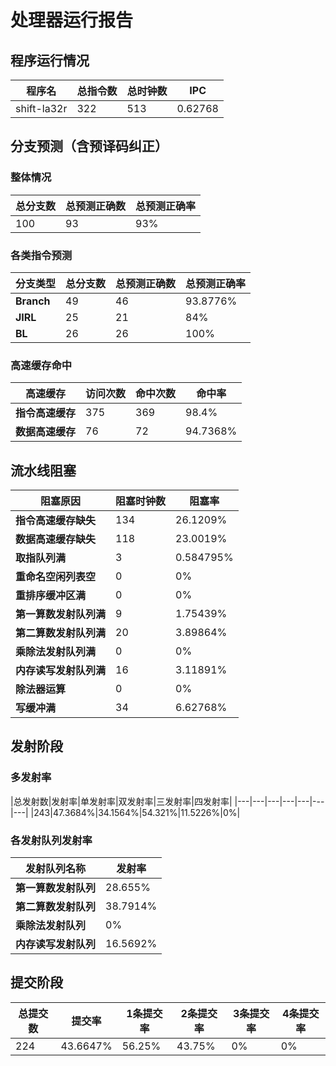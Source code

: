 # 处理器运行报告
## 程序运行情况
|程序名|总指令数|总时钟数|IPC|
|---|---|---|---|
|shift-la32r|322|513|0.62768|

## 分支预测（含预译码纠正）
### 整体情况
|总分支数|总预测正确数|总预测正确率|
|---|---|---|
|100|93|93%|

### 各类指令预测
|分支类型|总分支数|总预测正确数|总预测正确率|
|---|---|---|---|
|**Branch**| 49 | 46 | 93.8776%|
|**JIRL**| 25 | 21 | 84%|
|**BL**| 26 | 26 | 100%|

### 高速缓存命中
|高速缓存|访问次数|命中次数|命中率|
|---|---|---|---|
|**指令高速缓存**| 375 | 369 | 98.4%|
|**数据高速缓存**| 76 | 72 | 94.7368%|
## 流水线阻塞
|阻塞原因|阻塞时钟数|阻塞率|
|---|---|---|
|**指令高速缓存缺失**| 134 | 26.1209%|
|**数据高速缓存缺失**| 118 | 23.0019%|
|**取指队列满**| 3 | 0.584795%|
|**重命名空闲列表空**|0 | 0%|
|**重排序缓冲区满**|0 | 0%|
|**第一算数发射队列满**|9 | 1.75439%|
|**第二算数发射队列满**|20 | 3.89864%|
|**乘除法发射队列满**|0 | 0%|
|**内存读写发射队列满**|16 | 3.11891%|
|**除法器运算**|0 | 0%|
|**写缓冲满**|34 | 6.62768%|

## 发射阶段
### 多发射率
|总发射数|发射率|单发射率|双发射率|三发射率|四发射率|
|---|---|---|---|---|---|---|
|243|47.3684%|34.1564%|54.321%|11.5226%|0%|

### 各发射队列发射率
|发射队列名称|发射率|
|---|---|
|**第一算数发射队列**|28.655%|
|**第二算数发射队列**|38.7914%|
|**乘除法发射队列**|0%|
|**内存读写发射队列**|16.5692%|

## 提交阶段
|总提交数|提交率|1条提交率|2条提交率|3条提交率|4条提交率|
|---|---|---|---|---|---|
|224|43.6647%|56.25%|43.75%|0%|0%|
